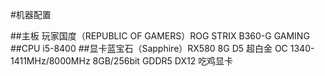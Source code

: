 #机器配置

##主板 玩家国度（REPUBLIC OF GAMERS）ROG STRIX B360-G GAMING 
##CPU i5-8400
##显卡蓝宝石（Sapphire）RX580 8G D5 超白金 OC 1340-1411MHz/8000MHz 8GB/256bit GDDR5 DX12 吃鸡显卡
